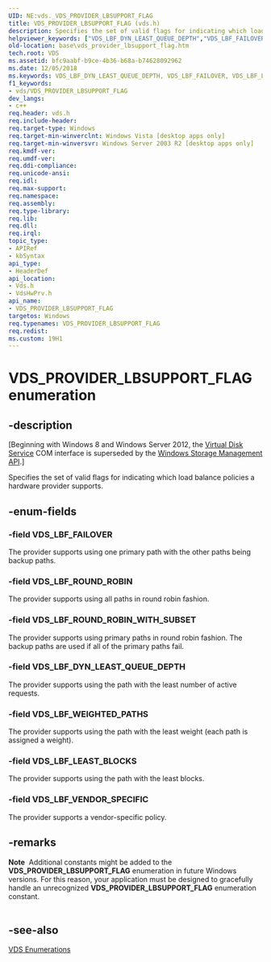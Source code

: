 ```yaml
---
UID: NE:vds._VDS_PROVIDER_LBSUPPORT_FLAG
title: VDS_PROVIDER_LBSUPPORT_FLAG (vds.h)
description: Specifies the set of valid flags for indicating which load balance policies a hardware provider supports.helpviewer_keywords: ["VDS_LBF_DYN_LEAST_QUEUE_DEPTH","VDS_LBF_FAILOVER","VDS_LBF_LEAST_BLOCKS","VDS_LBF_ROUND_ROBIN","VDS_LBF_ROUND_ROBIN_WITH_SUBSET","VDS_LBF_VENDOR_SPECIFIC","VDS_LBF_WEIGHTED_PATHS","VDS_PROVIDER_LBSUPPORT_FLAG","VDS_PROVIDER_LBSUPPORT_FLAG enumeration [VDS]","base.vds_provider_lbsupport_flag","vds/VDS_LBF_DYN_LEAST_QUEUE_DEPTH","vds/VDS_LBF_FAILOVER","vds/VDS_LBF_LEAST_BLOCKS","vds/VDS_LBF_ROUND_ROBIN","vds/VDS_LBF_ROUND_ROBIN_WITH_SUBSET","vds/VDS_LBF_VENDOR_SPECIFIC","vds/VDS_LBF_WEIGHTED_PATHS","vds/VDS_PROVIDER_LBSUPPORT_FLAG","vdshwprv/VDS_LBF_DYN_LEAST_QUEUE_DEPTH","vdshwprv/VDS_LBF_FAILOVER","vdshwprv/VDS_LBF_LEAST_BLOCKS","vdshwprv/VDS_LBF_ROUND_ROBIN","vdshwprv/VDS_LBF_ROUND_ROBIN_WITH_SUBSET","vdshwprv/VDS_LBF_VENDOR_SPECIFIC","vdshwprv/VDS_LBF_WEIGHTED_PATHS","vdshwprv/VDS_PROVIDER_LBSUPPORT_FLAG"]
old-location: base\vds_provider_lbsupport_flag.htm
tech.root: VDS
ms.assetid: bfc9aabf-b9ce-4b36-b68a-b74628092962
ms.date: 12/05/2018
ms.keywords: VDS_LBF_DYN_LEAST_QUEUE_DEPTH, VDS_LBF_FAILOVER, VDS_LBF_LEAST_BLOCKS, VDS_LBF_ROUND_ROBIN, VDS_LBF_ROUND_ROBIN_WITH_SUBSET, VDS_LBF_VENDOR_SPECIFIC, VDS_LBF_WEIGHTED_PATHS, VDS_PROVIDER_LBSUPPORT_FLAG, VDS_PROVIDER_LBSUPPORT_FLAG enumeration [VDS], base.vds_provider_lbsupport_flag, vds/VDS_LBF_DYN_LEAST_QUEUE_DEPTH, vds/VDS_LBF_FAILOVER, vds/VDS_LBF_LEAST_BLOCKS, vds/VDS_LBF_ROUND_ROBIN, vds/VDS_LBF_ROUND_ROBIN_WITH_SUBSET, vds/VDS_LBF_VENDOR_SPECIFIC, vds/VDS_LBF_WEIGHTED_PATHS, vds/VDS_PROVIDER_LBSUPPORT_FLAG, vdshwprv/VDS_LBF_DYN_LEAST_QUEUE_DEPTH, vdshwprv/VDS_LBF_FAILOVER, vdshwprv/VDS_LBF_LEAST_BLOCKS, vdshwprv/VDS_LBF_ROUND_ROBIN, vdshwprv/VDS_LBF_ROUND_ROBIN_WITH_SUBSET, vdshwprv/VDS_LBF_VENDOR_SPECIFIC, vdshwprv/VDS_LBF_WEIGHTED_PATHS, vdshwprv/VDS_PROVIDER_LBSUPPORT_FLAG
f1_keywords:
- vds/VDS_PROVIDER_LBSUPPORT_FLAG
dev_langs:
- c++
req.header: vds.h
req.include-header: 
req.target-type: Windows
req.target-min-winverclnt: Windows Vista [desktop apps only]
req.target-min-winversvr: Windows Server 2003 R2 [desktop apps only]
req.kmdf-ver: 
req.umdf-ver: 
req.ddi-compliance: 
req.unicode-ansi: 
req.idl: 
req.max-support: 
req.namespace: 
req.assembly: 
req.type-library: 
req.lib: 
req.dll: 
req.irql: 
topic_type:
- APIRef
- kbSyntax
api_type:
- HeaderDef
api_location:
- Vds.h
- VdsHwPrv.h
api_name:
- VDS_PROVIDER_LBSUPPORT_FLAG
targetos: Windows
req.typenames: VDS_PROVIDER_LBSUPPORT_FLAG
req.redist: 
ms.custom: 19H1
---
```


# VDS_PROVIDER_LBSUPPORT_FLAG enumeration


## -description


<p class="CCE_Message">[Beginning with Windows 8 and Windows Server 2012, the <a href="https://docs.microsoft.com/windows/desktop/VDS/virtual-disk-service-portal">Virtual Disk Service</a> COM interface is superseded by the <a href="https://docs.microsoft.com/previous-versions/windows/desktop/stormgmt/windows-storage-management-api-portal">Windows Storage Management API</a>.]

Specifies the set of valid flags for indicating which load balance policies a hardware provider 
    supports.


## -enum-fields




### -field VDS_LBF_FAILOVER

The provider supports using one primary path with the other paths being backup paths.


### -field VDS_LBF_ROUND_ROBIN

The provider supports using all paths in round robin fashion.


### -field VDS_LBF_ROUND_ROBIN_WITH_SUBSET

The provider supports using primary paths in round robin fashion. The backup paths are used if all of the 
      primary paths fail.


### -field VDS_LBF_DYN_LEAST_QUEUE_DEPTH

The provider supports using the path with the least number of active requests.


### -field VDS_LBF_WEIGHTED_PATHS

The provider supports using the path with the least weight (each path is assigned a weight).


### -field VDS_LBF_LEAST_BLOCKS

The provider supports using the path with the least blocks.


### -field VDS_LBF_VENDOR_SPECIFIC

The provider supports a vendor-specific policy.


## -remarks



<div class="alert"><b>Note</b>  Additional constants might be added to the <b>VDS_PROVIDER_LBSUPPORT_FLAG</b> enumeration in future Windows versions. For this reason, your application must be designed to gracefully handle an unrecognized <b>VDS_PROVIDER_LBSUPPORT_FLAG</b> enumeration constant.</div>
<div> </div>



## -see-also




<a href="https://docs.microsoft.com/windows/desktop/VDS/vds-enumerations">VDS Enumerations</a>
 

 

